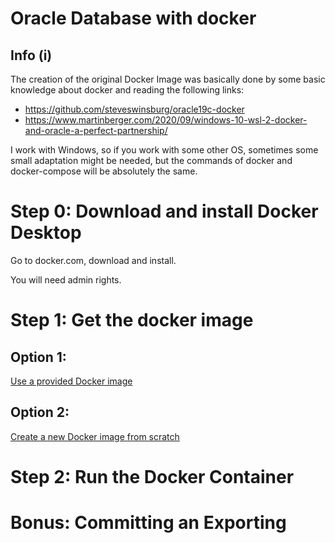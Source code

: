 # Oracle Database with docker

## Info (i)

The creation of the original Docker Image was basically done by some basic knowledge about docker and reading the following links:
- https://github.com/steveswinsburg/oracle19c-docker
- https://www.martinberger.com/2020/09/windows-10-wsl-2-docker-and-oracle-a-perfect-partnership/

I work with Windows, so if you work with some other OS, sometimes some small adaptation might be needed, but the commands of docker and docker-compose will be absolutely the same. 

# Step 0: Download and install Docker Desktop

Go to docker.com, download and install. 

You will need admin rights.

# Step 1: Get the docker image

## Option 1:
[Use a provided Docker image](step1/importDockerImage.md)

## Option 2:
[Create a new Docker image from scratch](step1/createOracleDockerImage.md)

# Step 2: Run the Docker Container

# Bonus: Committing an Exporting

